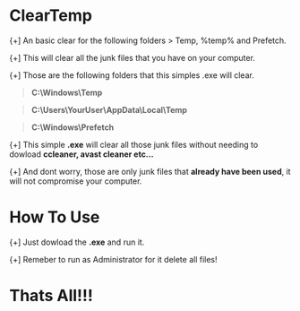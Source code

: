 # ClearTemp


{+] An basic clear for the following folders > Temp, %temp% and Prefetch.


{+] This will clear all the junk files that you have on your computer.


{+] Those are the following folders that this simples .exe will clear.

> **C:\Windows\Temp**

> **C:\Users\YourUser\AppData\Local\Temp**

> **C:\Windows\Prefetch**

{+] This simple **.exe** will clear all those junk files without needing to dowload **ccleaner, avast cleaner etc...**

{+] And dont worry, those are only junk files that **already have been used**, it will not compromise your computer.

# How To Use

{+] Just dowload the **.exe** and run it.

{+] Remeber to run as Administrator for it delete all files!

# Thats All!!!
